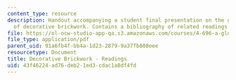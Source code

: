 ```yaml
---
content_type: resource
description: Handout accompanying a student final presentation on the global history
  of decorative brickwork. Contains a bibliography of related readings.
file: https://ol-ocw-studio-app-qa.s3.amazonaws.com/courses/4-696-a-global-history-of-architecture-writing-seminar-spring-2008/43f46224ad76deb21ed3cdac1a8df4fd_MIT4_696s08_project02_read.pdf
file_type: application/pdf
parent_uid: 91a6fb4f-bb4a-1d23-2879-9a37fb808eee
resourcetype: Document
title: Decorative Brickwork - Readings
uid: 43f46224-ad76-deb2-1ed3-cdac1a8df4fd
---
```


